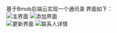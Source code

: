基于Bmob后端云实现一个通讯录
界面如下：  
![主界面](https://www.baidu.com) 
![添加界面](https://www.baidu.com)  
![更新界面](https://www.baidu.com)
![联系人详情](https://www.baidu.com)
